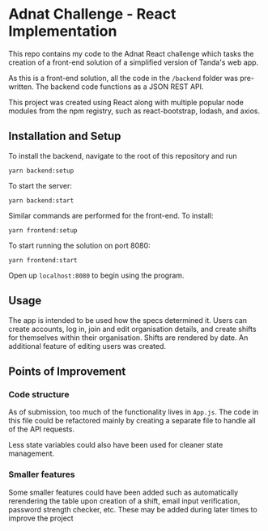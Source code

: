# Adnat Challenge - React Implementation
This repo contains my code to the Adnat React challenge which tasks the creation of a front-end solution of a simplified version of Tanda's web app.

As this is a front-end solution, all the code in the ``` /backend ``` folder was pre-written. The backend code functions as a JSON REST API.

This project was created using React along with multiple popular node modules from the npm registry, such as react-bootstrap, lodash, and axios.


## Installation and Setup
To install the backend, navigate to the root of this repository and run

```
yarn backend:setup
```

To start the server:

```
yarn backend:start
```

Similar commands are performed for the front-end. To install:

```
yarn frontend:setup
```

To start running the solution on port 8080:

```
yarn frontend:start
```

Open up ```localhost:8080``` to begin using the program.

## Usage
The app is intended to be used how the specs determined it. Users can create accounts, log in, join and edit organisation details, and create shifts for themselves within their organisation. Shifts are rendered by date. An additional feature of editing users was created.

## Points of Improvement

### Code structure
As of submission, too much of the functionality lives in ```App.js```. The code in this file could be refactored mainly by creating a separate file to handle all of the API requests.

Less state variables could also have been used for cleaner state management.

### Smaller features
Some smaller features could have been added such as automatically rerendering the table upon creation of a shift, email input verification, password strength checker, etc. These may be added during later times to improve the project
